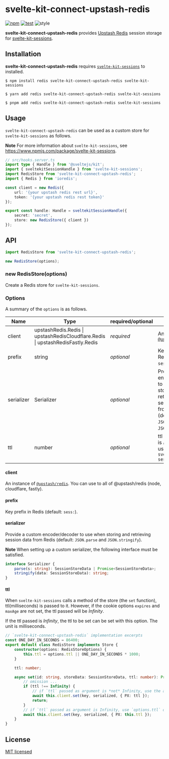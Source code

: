 # svelte-kit-connect-upstash-redis

[![npm](https://img.shields.io/npm/v/svelte-kit-connect-upstash-redis.svg)](https://www.npmjs.com/package/svelte-kit-connect-upstash-redis)
[![test](https://github.com/yutak23/svelte-kit-connect-upstash-redis/actions/workflows/test.yaml/badge.svg)](https://github.com/yutak23/svelte-kit-connect-upstash-redis/actions/workflows/test.yaml)
![style](https://img.shields.io/badge/code%20style-airbnb-ff5a5f.svg)

**svelte-kit-connect-upstash-redis** provides [Upstash Redis](https://upstash.com/docs/redis/overall/getstarted) session storage for [svelte-kit-sessions](https://www.npmjs.com/package/svelte-kit-sessions).

## Installation

**svelte-kit-connect-upstash-redis** requires [`svelte-kit-sessions`](https://www.npmjs.com/package/svelte-kit-sessions) to installed.

```console
$ npm install redis svelte-kit-connect-upstash-redis svelte-kit-sessions

$ yarn add redis svelte-kit-connect-upstash-redis svelte-kit-sessions

$ pnpm add redis svelte-kit-connect-upstash-redis svelte-kit-sessions
```

## Usage

`svelte-kit-connect-upstash-redis` can be used as a custom store for `svelte-kit-sessions` as follows.

**Note** For more information about `svelte-kit-sessions`, see https://www.npmjs.com/package/svelte-kit-sessions.

```ts
// src/hooks.server.ts
import type { Handle } from '@sveltejs/kit';
import { sveltekitSessionHandle } from 'svelte-kit-sessions';
import RedisStore from 'svelte-kit-connect-upstash-redis';
import { Redis } from 'ioredis';

const client = new Redis({
	url: '{your upstash redis rest url}',
	token: '{your upstash redis rest token}'
});

export const handle: Handle = sveltekitSessionHandle({
	secret: 'secret',
	store: new RedisStore({ client })
});
```

## API

```ts
import RedisStore from 'svelte-kit-connect-upstash-redis';

new RedisStore(options);
```

### new RedisStore(options)

Create a Redis store for `svelte-kit-sessions`.

### Options

A summary of the `options` is as follows.

| Name       | Type                                                                           | required/optional | Description                                                                                                                               |
| ---------- | ------------------------------------------------------------------------------ | ----------------- | ----------------------------------------------------------------------------------------------------------------------------------------- |
| client     | upstashRedis.Redis \| upstashRedisCloudflare.Redis \| upstashRedisFastly.Redis | _required_        | An instance of [`@upstash/redis`](https://www.npmjs.com/package/@upstash/redis)                                                           |
| prefix     | string                                                                         | _optional_        | Key prefix in Redis (default: `sess:`).                                                                                                   |
| serializer | Serializer                                                                     | _optional_        | Provide a custom encoder/decoder to use when storing and retrieving session data from Redis (default: `JSON.parse` and `JSON.stringify`). |
| ttl        | number                                                                         | _optional_        | ttl to be used if ttl is _Infinity_ when used from `svelte-kit-sessions`                                                                  |

#### client

An instance of [`@upstash/redis`](https://www.npmjs.com/package/@upstash/redis). You can use to all of @upstash/redis (node, cloudflare, fastly).

#### prefix

Key prefix in Redis (default: `sess:`).

#### serializer

Provide a custom encoder/decoder to use when storing and retrieving session data from Redis (default: `JSON.parse` and `JSON.stringify`).

**Note** When setting up a custom serializer, the following interface must be satisfied.

```ts
interface Serializer {
	parse(s: string): SessionStoreData | Promise<SessionStoreData>;
	stringify(data: SessionStoreData): string;
}
```

#### ttl

When `svelte-kit-sessions` calls a method of the store (the `set` function), ttl(milliseconds) is passed to it. However, if the cookie options `expires` and `maxAge` are not set, the ttl passed will be _Infinity_.

If the ttl passed is _Infinity_, the ttl to be set can be set with this option. The unit is milliseconds.

```ts
// `svelte-kit-connect-upstash-redis` implementation excerpts
const ONE_DAY_IN_SECONDS = 86400;
export default class RedisStore implements Store {
	constructor(options: RedisStoreOptions) {
		this.ttl = options.ttl || ONE_DAY_IN_SECONDS * 1000;
	}

	ttl: number;

	async set(id: string, storeData: SessionStoreData, ttl: number): Promise<void> {
		// omission ...
		if (ttl !== Infinity) {
			// if `ttl` passed as argument is *not* Infinity, use the argument `ttl` as it is.
			await this.client.set(key, serialized, { PX: ttl });
			return;
		}
		// if `ttl` passed as argument is Infinity, use `options.ttl` or default.
		await this.client.set(key, serialized, { PX: this.ttl });
	}
}
```

## License

[MIT licensed](./LICENSE)
